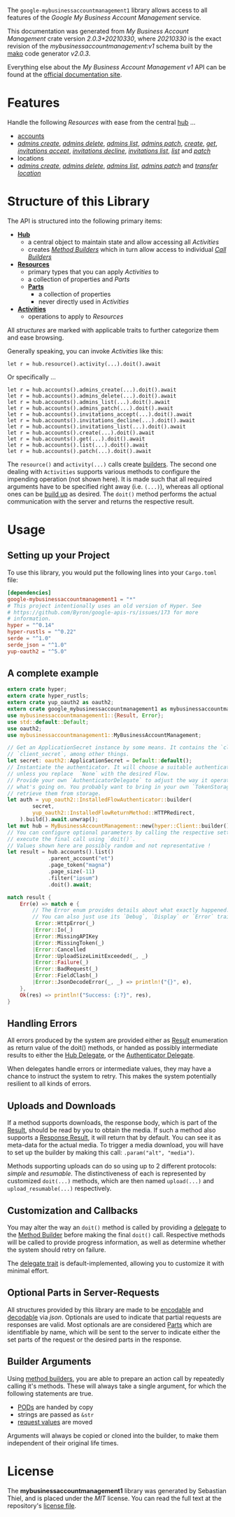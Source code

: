 <!---
DO NOT EDIT !
This file was generated automatically from 'src/mako/api/README.md.mako'
DO NOT EDIT !
-->
The `google-mybusinessaccountmanagement1` library allows access to all features of the *Google My Business Account Management* service.

This documentation was generated from *My Business Account Management* crate version *2.0.3+20210330*, where *20210330* is the exact revision of the *mybusinessaccountmanagement:v1* schema built by the [mako](http://www.makotemplates.org/) code generator *v2.0.3*.

Everything else about the *My Business Account Management* *v1* API can be found at the
[official documentation site](https://developers.google.com/my-business/).
# Features

Handle the following *Resources* with ease from the central [hub](https://docs.rs/google-mybusinessaccountmanagement1/2.0.3+20210330/google_mybusinessaccountmanagement1/MyBusinessAccountManagement) ... 

* [accounts](https://docs.rs/google-mybusinessaccountmanagement1/2.0.3+20210330/google_mybusinessaccountmanagement1/api::Account)
 * [*admins create*](https://docs.rs/google-mybusinessaccountmanagement1/2.0.3+20210330/google_mybusinessaccountmanagement1/api::AccountAdminCreateCall), [*admins delete*](https://docs.rs/google-mybusinessaccountmanagement1/2.0.3+20210330/google_mybusinessaccountmanagement1/api::AccountAdminDeleteCall), [*admins list*](https://docs.rs/google-mybusinessaccountmanagement1/2.0.3+20210330/google_mybusinessaccountmanagement1/api::AccountAdminListCall), [*admins patch*](https://docs.rs/google-mybusinessaccountmanagement1/2.0.3+20210330/google_mybusinessaccountmanagement1/api::AccountAdminPatchCall), [*create*](https://docs.rs/google-mybusinessaccountmanagement1/2.0.3+20210330/google_mybusinessaccountmanagement1/api::AccountCreateCall), [*get*](https://docs.rs/google-mybusinessaccountmanagement1/2.0.3+20210330/google_mybusinessaccountmanagement1/api::AccountGetCall), [*invitations accept*](https://docs.rs/google-mybusinessaccountmanagement1/2.0.3+20210330/google_mybusinessaccountmanagement1/api::AccountInvitationAcceptCall), [*invitations decline*](https://docs.rs/google-mybusinessaccountmanagement1/2.0.3+20210330/google_mybusinessaccountmanagement1/api::AccountInvitationDeclineCall), [*invitations list*](https://docs.rs/google-mybusinessaccountmanagement1/2.0.3+20210330/google_mybusinessaccountmanagement1/api::AccountInvitationListCall), [*list*](https://docs.rs/google-mybusinessaccountmanagement1/2.0.3+20210330/google_mybusinessaccountmanagement1/api::AccountListCall) and [*patch*](https://docs.rs/google-mybusinessaccountmanagement1/2.0.3+20210330/google_mybusinessaccountmanagement1/api::AccountPatchCall)
* locations
 * [*admins create*](https://docs.rs/google-mybusinessaccountmanagement1/2.0.3+20210330/google_mybusinessaccountmanagement1/api::LocationAdminCreateCall), [*admins delete*](https://docs.rs/google-mybusinessaccountmanagement1/2.0.3+20210330/google_mybusinessaccountmanagement1/api::LocationAdminDeleteCall), [*admins list*](https://docs.rs/google-mybusinessaccountmanagement1/2.0.3+20210330/google_mybusinessaccountmanagement1/api::LocationAdminListCall), [*admins patch*](https://docs.rs/google-mybusinessaccountmanagement1/2.0.3+20210330/google_mybusinessaccountmanagement1/api::LocationAdminPatchCall) and [*transfer location*](https://docs.rs/google-mybusinessaccountmanagement1/2.0.3+20210330/google_mybusinessaccountmanagement1/api::LocationTransferLocationCall)




# Structure of this Library

The API is structured into the following primary items:

* **[Hub](https://docs.rs/google-mybusinessaccountmanagement1/2.0.3+20210330/google_mybusinessaccountmanagement1/MyBusinessAccountManagement)**
    * a central object to maintain state and allow accessing all *Activities*
    * creates [*Method Builders*](https://docs.rs/google-mybusinessaccountmanagement1/2.0.3+20210330/google_mybusinessaccountmanagement1/client::MethodsBuilder) which in turn
      allow access to individual [*Call Builders*](https://docs.rs/google-mybusinessaccountmanagement1/2.0.3+20210330/google_mybusinessaccountmanagement1/client::CallBuilder)
* **[Resources](https://docs.rs/google-mybusinessaccountmanagement1/2.0.3+20210330/google_mybusinessaccountmanagement1/client::Resource)**
    * primary types that you can apply *Activities* to
    * a collection of properties and *Parts*
    * **[Parts](https://docs.rs/google-mybusinessaccountmanagement1/2.0.3+20210330/google_mybusinessaccountmanagement1/client::Part)**
        * a collection of properties
        * never directly used in *Activities*
* **[Activities](https://docs.rs/google-mybusinessaccountmanagement1/2.0.3+20210330/google_mybusinessaccountmanagement1/client::CallBuilder)**
    * operations to apply to *Resources*

All *structures* are marked with applicable traits to further categorize them and ease browsing.

Generally speaking, you can invoke *Activities* like this:

```Rust,ignore
let r = hub.resource().activity(...).doit().await
```

Or specifically ...

```ignore
let r = hub.accounts().admins_create(...).doit().await
let r = hub.accounts().admins_delete(...).doit().await
let r = hub.accounts().admins_list(...).doit().await
let r = hub.accounts().admins_patch(...).doit().await
let r = hub.accounts().invitations_accept(...).doit().await
let r = hub.accounts().invitations_decline(...).doit().await
let r = hub.accounts().invitations_list(...).doit().await
let r = hub.accounts().create(...).doit().await
let r = hub.accounts().get(...).doit().await
let r = hub.accounts().list(...).doit().await
let r = hub.accounts().patch(...).doit().await
```

The `resource()` and `activity(...)` calls create [builders][builder-pattern]. The second one dealing with `Activities` 
supports various methods to configure the impending operation (not shown here). It is made such that all required arguments have to be 
specified right away (i.e. `(...)`), whereas all optional ones can be [build up][builder-pattern] as desired.
The `doit()` method performs the actual communication with the server and returns the respective result.

# Usage

## Setting up your Project

To use this library, you would put the following lines into your `Cargo.toml` file:

```toml
[dependencies]
google-mybusinessaccountmanagement1 = "*"
# This project intentionally uses an old version of Hyper. See
# https://github.com/Byron/google-apis-rs/issues/173 for more
# information.
hyper = "^0.14"
hyper-rustls = "^0.22"
serde = "^1.0"
serde_json = "^1.0"
yup-oauth2 = "^5.0"
```

## A complete example

```Rust
extern crate hyper;
extern crate hyper_rustls;
extern crate yup_oauth2 as oauth2;
extern crate google_mybusinessaccountmanagement1 as mybusinessaccountmanagement1;
use mybusinessaccountmanagement1::{Result, Error};
use std::default::Default;
use oauth2;
use mybusinessaccountmanagement1::MyBusinessAccountManagement;

// Get an ApplicationSecret instance by some means. It contains the `client_id` and 
// `client_secret`, among other things.
let secret: oauth2::ApplicationSecret = Default::default();
// Instantiate the authenticator. It will choose a suitable authentication flow for you, 
// unless you replace  `None` with the desired Flow.
// Provide your own `AuthenticatorDelegate` to adjust the way it operates and get feedback about 
// what's going on. You probably want to bring in your own `TokenStorage` to persist tokens and
// retrieve them from storage.
let auth = yup_oauth2::InstalledFlowAuthenticator::builder(
        secret,
        yup_oauth2::InstalledFlowReturnMethod::HTTPRedirect,
    ).build().await.unwrap();
let mut hub = MyBusinessAccountManagement::new(hyper::Client::builder().build(hyper_rustls::HttpsConnector::with_native_roots()), auth);
// You can configure optional parameters by calling the respective setters at will, and
// execute the final call using `doit()`.
// Values shown here are possibly random and not representative !
let result = hub.accounts().list()
             .parent_account("et")
             .page_token("magna")
             .page_size(-11)
             .filter("ipsum")
             .doit().await;

match result {
    Err(e) => match e {
        // The Error enum provides details about what exactly happened.
        // You can also just use its `Debug`, `Display` or `Error` traits
         Error::HttpError(_)
        |Error::Io(_)
        |Error::MissingAPIKey
        |Error::MissingToken(_)
        |Error::Cancelled
        |Error::UploadSizeLimitExceeded(_, _)
        |Error::Failure(_)
        |Error::BadRequest(_)
        |Error::FieldClash(_)
        |Error::JsonDecodeError(_, _) => println!("{}", e),
    },
    Ok(res) => println!("Success: {:?}", res),
}

```
## Handling Errors

All errors produced by the system are provided either as [Result](https://docs.rs/google-mybusinessaccountmanagement1/2.0.3+20210330/google_mybusinessaccountmanagement1/client::Result) enumeration as return value of
the doit() methods, or handed as possibly intermediate results to either the 
[Hub Delegate](https://docs.rs/google-mybusinessaccountmanagement1/2.0.3+20210330/google_mybusinessaccountmanagement1/client::Delegate), or the [Authenticator Delegate](https://docs.rs/yup-oauth2/*/yup_oauth2/trait.AuthenticatorDelegate.html).

When delegates handle errors or intermediate values, they may have a chance to instruct the system to retry. This 
makes the system potentially resilient to all kinds of errors.

## Uploads and Downloads
If a method supports downloads, the response body, which is part of the [Result](https://docs.rs/google-mybusinessaccountmanagement1/2.0.3+20210330/google_mybusinessaccountmanagement1/client::Result), should be
read by you to obtain the media.
If such a method also supports a [Response Result](https://docs.rs/google-mybusinessaccountmanagement1/2.0.3+20210330/google_mybusinessaccountmanagement1/client::ResponseResult), it will return that by default.
You can see it as meta-data for the actual media. To trigger a media download, you will have to set up the builder by making
this call: `.param("alt", "media")`.

Methods supporting uploads can do so using up to 2 different protocols: 
*simple* and *resumable*. The distinctiveness of each is represented by customized 
`doit(...)` methods, which are then named `upload(...)` and `upload_resumable(...)` respectively.

## Customization and Callbacks

You may alter the way an `doit()` method is called by providing a [delegate](https://docs.rs/google-mybusinessaccountmanagement1/2.0.3+20210330/google_mybusinessaccountmanagement1/client::Delegate) to the 
[Method Builder](https://docs.rs/google-mybusinessaccountmanagement1/2.0.3+20210330/google_mybusinessaccountmanagement1/client::CallBuilder) before making the final `doit()` call. 
Respective methods will be called to provide progress information, as well as determine whether the system should 
retry on failure.

The [delegate trait](https://docs.rs/google-mybusinessaccountmanagement1/2.0.3+20210330/google_mybusinessaccountmanagement1/client::Delegate) is default-implemented, allowing you to customize it with minimal effort.

## Optional Parts in Server-Requests

All structures provided by this library are made to be [encodable](https://docs.rs/google-mybusinessaccountmanagement1/2.0.3+20210330/google_mybusinessaccountmanagement1/client::RequestValue) and 
[decodable](https://docs.rs/google-mybusinessaccountmanagement1/2.0.3+20210330/google_mybusinessaccountmanagement1/client::ResponseResult) via *json*. Optionals are used to indicate that partial requests are responses 
are valid.
Most optionals are are considered [Parts](https://docs.rs/google-mybusinessaccountmanagement1/2.0.3+20210330/google_mybusinessaccountmanagement1/client::Part) which are identifiable by name, which will be sent to 
the server to indicate either the set parts of the request or the desired parts in the response.

## Builder Arguments

Using [method builders](https://docs.rs/google-mybusinessaccountmanagement1/2.0.3+20210330/google_mybusinessaccountmanagement1/client::CallBuilder), you are able to prepare an action call by repeatedly calling it's methods.
These will always take a single argument, for which the following statements are true.

* [PODs][wiki-pod] are handed by copy
* strings are passed as `&str`
* [request values](https://docs.rs/google-mybusinessaccountmanagement1/2.0.3+20210330/google_mybusinessaccountmanagement1/client::RequestValue) are moved

Arguments will always be copied or cloned into the builder, to make them independent of their original life times.

[wiki-pod]: http://en.wikipedia.org/wiki/Plain_old_data_structure
[builder-pattern]: http://en.wikipedia.org/wiki/Builder_pattern
[google-go-api]: https://github.com/google/google-api-go-client

# License
The **mybusinessaccountmanagement1** library was generated by Sebastian Thiel, and is placed 
under the *MIT* license.
You can read the full text at the repository's [license file][repo-license].

[repo-license]: https://github.com/Byron/google-apis-rsblob/main/LICENSE.md
